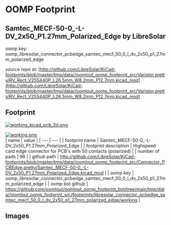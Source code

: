 # OOMP Footprint  
## Samtec_MECF-50-0_-L-DV_2x50_P1.27mm_Polarized_Edge  by LibreSolar  
  
oomp key: oomp_libresolar_connector_pcbedge_samtec_mecf_50_0_l_dv_2x50_p1_27mm_polarized_edge  
  
source repo at: [http://github.com/LibreSolar/KiCad-footprints/blob/master/tmp/data//oomlout_oomp_footprint_src/Varistor.pretty/RV_Rect_V25S440P_L26.5mm_W8.2mm_P12.7mm.kicad_mod](http://github.com/LibreSolar/KiCad-footprints/blob/master/tmp/data//oomlout_oomp_footprint_src/Varistor.pretty/RV_Rect_V25S440P_L26.5mm_W8.2mm_P12.7mm.kicad_mod)  
## Footprint  
  
[![working_kicad_pcb_3d.png](working_kicad_pcb_3d_600.png)](working_kicad_pcb_3d.png)  
  
[![working.png](working_600.png)](working.png)  
| name | value | 
| --- | --- | 
| footprint name | Samtec_MECF-50-0_-L-DV_2x50_P1.27mm_Polarized_Edge | 
| footprint description | Highspeed card edge connector for PCB's with 50 contacts (polarized) | 
| number of pads | 98 | 
| github path | http://github.com/LibreSolar/KiCad-footprints/blob/master/tmp/data//oomlout_oomp_footprint_src/Connector_PCBEdge.pretty/Samtec_MECF-50-0_-L-DV_2x50_P1.27mm_Polarized_Edge.kicad_mod | 
| oomp key | oomp_libresolar_connector_pcbedge_samtec_mecf_50_0_l_dv_2x50_p1_27mm_polarized_edge | 
| oomp bot github | https://github.com/oomlout/oomlout_oomp_footprint_bot/tree/main/tmp/data//oomlout_oomp_footprint_src/footprints/libresolar_connector_pcbedge_samtec_mecf_50_0_l_dv_2x50_p1_27mm_polarized_edge/working | 
## Images  
